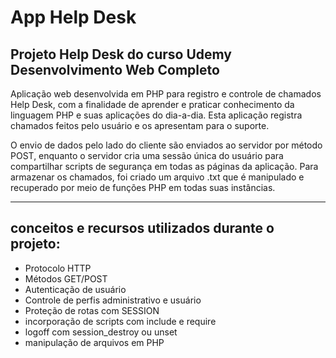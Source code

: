# App Help Desk

## Projeto Help Desk do curso Udemy Desenvolvimento Web Completo
Aplicação web desenvolvida em PHP  para registro e controle de chamados Help Desk, com a finalidade 
de aprender e praticar conhecimento da linguagem PHP e suas aplicações do dia-a-dia. Esta aplicação
registra chamados feitos pelo usuário e os apresentam para o suporte. 

O envio de dados pelo lado do cliente são enviados ao servidor por método POST, enquanto o servidor 
cria uma sessão única do usuário para compartilhar scripts de segurança em todas as páginas da aplicação. 
Para armazenar os chamados, foi criado um arquivo .txt que é manipulado e recuperado por meio de funções
PHP em todas suas instâncias.


---

## conceitos e recursos utilizados durante o projeto:
- Protocolo HTTP
- Métodos GET/POST
- Autenticação de usuário
- Controle de perfis administrativo e usuário
- Proteção de rotas com SESSION
- incorporação de scripts com include e require
- logoff com session_destroy ou unset
- manipulação de arquivos em PHP